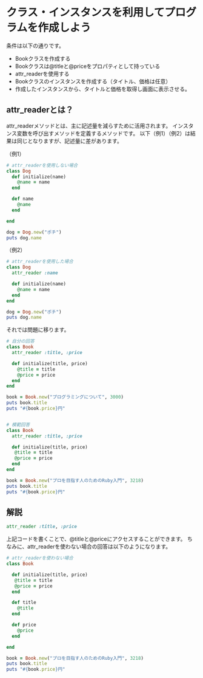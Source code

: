 # クラス・インスタンスを利用してプログラムを作成しよう
条件は以下の通りです。
- Bookクラスを作成する
- Bookクラスは@titleと@priceをプロパティとして持っている
- attr_readerを使用する
- Bookクラスのインスタンスを作成する（タイトル、価格は任意）
- 作成したインスタンスから、タイトルと価格を取得し画面に表示させる。

## attr_readerとは？
attr_readerメソッドとは、主に記述量を減らすために活用されます。
インスタンス変数を呼び出すメソッドを定義するメソッドです。
以下（例1）（例2）は結果は同じとなりますが、記述量に差があります。

（例1）
```ruby
# attr_readerを使用しない場合
class Dog
  def initialize(name)
    @name = name
  end

  def name
    @name
  end

end

dog = Dog.new("ポチ")
puts dog.name
```
（例2）
```ruby
# attr_readerを使用した場合
class Dog
  attr_reader :name

  def initialize(name)
    @name = name
  end
end

dog = Dog.new("ポチ")
puts dog.name
```

それでは問題に移ります。
```ruby
# 自分の回答
class Book
  attr_reader :title, :price

  def initialize(title, price)
    @title = title
    @price = price
  end
end

book = Book.new("プログラミングについて", 3000)
puts book.title
puts "#{book.price}円"
```

```ruby

# 模範回答
class Book
  attr_reader :title, :price

  def initialize(title, price)
   @title = title
   @price = price
  end
end

book = Book.new("プロを目指す人のためのRuby入門", 3218)
puts book.title
puts "#{book.price}円"
```
## 解説
```ruby
attr_reader :title, :price
```
上記コードを書くことで、@titleと@priceにアクセスすることができます。
ちなみに、attr_readerを使わない場合の回答は以下のようになります。
```ruby
# attr_readerを使わない場合
class Book

  def initialize(title, price)
   @title = title
   @price = price
  end

  def title
    @title
  end

  def price
    @price
  end

end

book = Book.new("プロを目指す人のためのRuby入門", 3218)
puts book.title
puts "#{book.price}円"
```







